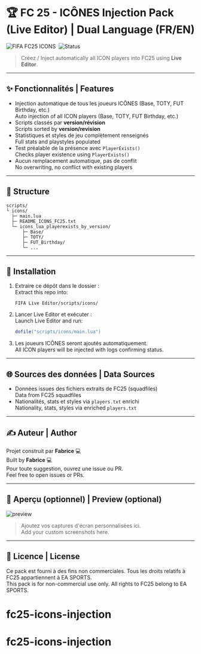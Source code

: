 # 🏆 FC 25 - ICÔNES Injection Pack (Live Editor) | Dual Language (FR/EN)

![FIFA FC25 ICONS](https://img.shields.io/badge/LiveEditor-Compatible-green?style=flat-square)  ![Status](https://img.shields.io/badge/Ready_For_Use-FC25-blue?style=flat-square)

> Créez / Inject automatically all ICON players into FC25 using **Live Editor**.

---

## ✨ Fonctionnalités | Features

- Injection automatique de tous les joueurs ICÔNES (Base, TOTY, FUT Birthday, etc.)  
  Auto injection of all ICON players (Base, TOTY, FUT Birthday, etc.)
- Scripts classés par **version/révision**  
  Scripts sorted by **version/revision**
- Statistiques et styles de jeu complètement renseignés  
  Full stats and playstyles populated
- Test préalable de la présence avec `PlayerExists()`  
  Checks player existence using `PlayerExists()`
- Aucun remplacement automatique, pas de conflit  
  No overwriting, no conflict with existing players

---

## 📁 Structure

```
scripts/
└ icons/
  ├─ main.lua
  ├─ README_ICONS_FC25.txt
  └─ icons_lua_playerexists_by_version/
      ├─ Base/
      ├─ TOTY/
      ├─ FUT_Birthday/
      └─ ...
```

---

## 📆 Installation

1. Extraire ce dépôt dans le dossier :  
   Extract this repo into:
   ```
   FIFA Live Editor/scripts/icons/
   ```

2. Lancer Live Editor et exécuter :  
   Launch Live Editor and run:
   ```lua
   dofile("scripts/icons/main.lua")
   ```

3. Les joueurs ICÔNES seront ajoutés automatiquement.  
   All ICON players will be injected with logs confirming status.

---

## 🌐 Sources des données | Data Sources

- Données issues des fichiers extraits de FC25 (squadfiles)  
  Data from FC25 squadfiles
- Nationalités, stats et styles via `players.txt` enrichi  
  Nationality, stats, styles via enriched `players.txt`

---

## ✍️ Auteur | Author

Projet construit par **Fabrice** 💻  
Built by **Fabrice** 💻  
Pour toute suggestion, ouvrez une issue ou PR.  
Feel free to open issues or PRs.

---

## 🎨 Aperçu (optionnel) | Preview (optional)

![preview](https://user-images.githubusercontent.com/xxx/preview.png)

> Ajoutez vos captures d'écran personnalisées ici.  
> Add your custom screenshots here.

---

## 🔗 Licence | License

Ce pack est fourni à des fins non commerciales. Tous les droits relatifs à FC25 appartiennent à EA SPORTS.  
This pack is for non-commercial use only. All rights to FC25 belong to EA SPORTS.
# fc25-icons-injection
# fc25-icons-injection
